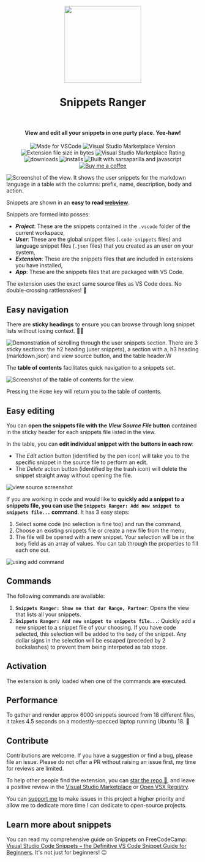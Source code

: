 <h1 align="center">
  <br>
    <img align="center" src="img/logo.png" width="200">
  <br>
	<br>
  Snippets Ranger
  <br>
  <br>
</h1>
<h4 align="center">View and edit all your snippets in one purty place. Yee-haw!</h4>

<p align="center">
<img src="https://img.shields.io/static/v1?logo=visual-studio-code&label=made%20for&message=VS%20Code&color=blue" alt="Made for VSCode">
<img src="https://img.shields.io/visual-studio-marketplace/v/robole.snippets-ranger?logo=visual-studio-code&color=blue" alt="Visual Studio Marketplace Version">
<img src="https://img.shields.io/static/v1?logo=visual-studio-code&label=size&message=68KB&color=blue"
alt="Extension file size in bytes">
<img src="https://img.shields.io/visual-studio-marketplace/r/robole.snippets-ranger?logo=visual-studio-code&color=blue" alt="Visual Studio Marketplace Rating">
<img src="https://img.shields.io/visual-studio-marketplace/d/robole.snippets-ranger?logo=visual-studio-code&color=blue" alt="downloads"/>
<img src="https://img.shields.io/visual-studio-marketplace/i/robole.snippets-ranger?logo=visual-studio-code&color=blue" alt="installs"/>
<img src="https://img.shields.io/static/v1?label=built%20with&message=sarsaparilla%20%26%20javascript&color=blue" alt="Built with sarsaparilla and javascript"/>
<a href="https://ko-fi.com/roboleary"><img src="https://img.shields.io/badge/Buy%20me%20a%20coffee-$4-gold?logo=buy-me-a-coffee" alt="Buy me a coffee"></a>
</p>

![Screenshot of the view. It shows the user snippets for the markdown language in a table with the columns: prefix, name, description, body and action.](img/screenshots/view-showcase.jpg)

Snippets are shown in an **easy to read [webview](https://code.visualstudio.com/api/extension-guides/webview)**.

Snippets are formed into posses:
- ***Project***: These are the snippets contained in the `.vscode` folder of the current workspace,
- ***User***: These are the global snippet files (`.code-snippets` files) and language snippet files (`.json` files) that you created as an user on your system,
- ***Extension***: These are the snippets files that are included in extensions you have installed,
- ***App***: These are the snippets files that are packaged with VS Code.

The extension uses the exact same source files as VS Code does. No double-crossing rattlesnakes! 🐍

## Easy navigation

There are **sticky headings** to ensure you can browse through long snippet lists without losing context. 🦎🔝

![Demonstration of scrolling through the user snippets section. There are 3 sticky sections: the h2 heading (user snippets), a section with a, h3 heading (markdown.json) and view source button, and the table header.W](img/screenshots/sticky-headers.webp)

The **table of contents** facilitates quick navigation to a snippets set.

![Screenshot of the table of contents for the view.](img/screenshots/toc.webp)

Pressing the <kbd>Home</kbd> key will return you to the table of contents.

## Easy editing

You can **open the snippets file with the *View Source File* button** contained in the sticky header for each snippets file listed in the view.

In the table, you can **edit individual snippet with the buttons in each row**:
- The *Edit* action button (identified by the pen icon) will take you to the specific snippet in the source file to perform an edit.
- The *Delete* action button (identified by the trash icon) will delete the snippet straight away without opening the file.

![view source screenshot](img/screenshots/action-highlight.webp)

If you are working in code and would like to **quickly add a snippet to a snippets file, you can use the `Snippets Ranger: Add new snippet to snippets file...` command**. It has 3 easy steps:
1. Select some code (no selection is fine too) and run the command,
1. Choose an existing snippets file or create a new file from the menu,
1. The file will be opened with a new snippet. Your selection will be in the `body` field as an array of values. You can tab through the properties to fill each one out.

![using add command](img/screenshots/add-command.png)

## Commands

The following commands are available:

1. **`Snippets Ranger: Show me that dur Range, Partner`**: Opens the view that lists all your snippets.
1. **`Snippets Ranger: Add new snippet to snippets file...`**: Quickly add a new snippet to a snippet file of your choosing. If you have code selected, this selection will be added to the `body` of the snippet. Any dollar signs in the selection will be escaped (preceded by 2 backslashes) to prevent them being interpeted as tab stops.

## Activation

The extension is only loaded when one of the commands are executed.

## Performance

To gather and render approx 6000 snippets sourced from 18 different files, it takes 4.5 seconds on a modestly-specced laptop running Ubuntu 18. 🚀

## Contribute

Contributions are welcome. If you have a suggestion or find a bug, please file an issue. Please do not offer a PR without raising an issue first, my time for reviews are limited.

To help other people find the extension, you can [star the repo 🌟](https://github.com/robole/vscode-snippets-ranger), and leave a positive review in the [Visual Studio Marketplace](https://marketplace.visualstudio.com/items?itemName=robole.snippets-ranger&ssr=false#review-details) or [Open VSX Registry](https://open-vsx.org/extension/robole/snippets-ranger/reviews).

You can [support me](https://ko-fi.com/roboleary) to make issues in this project a higher priority and allow me to dedicate more time I can dedicate to open-source projects.

## Learn more about snippets

You can read my comprehensive guide on Snippets on FreeCodeCamp: [Visual Studio Code Snippets – the Definitive VS Code Snippet Guide for Beginners](https://www.freecodecamp.org/news/definitive-guide-to-snippets-visual-studio-code/). It's not just for beginners! 😉
